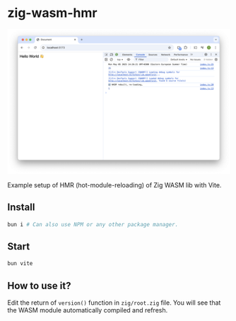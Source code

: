 # zig-wasm-hmr

![Screenshot showing browser window](screenshot.png)

Example setup of HMR (hot-module-reloading) of Zig WASM lib with Vite.

## Install

```bash
bun i # Can also use NPM or any other package manager.
```

## Start

```bash
bun vite
```

## How to use it?

Edit the return of `version()` function in `zig/root.zig` file. You will see that the WASM module automatically compiled and refresh.
